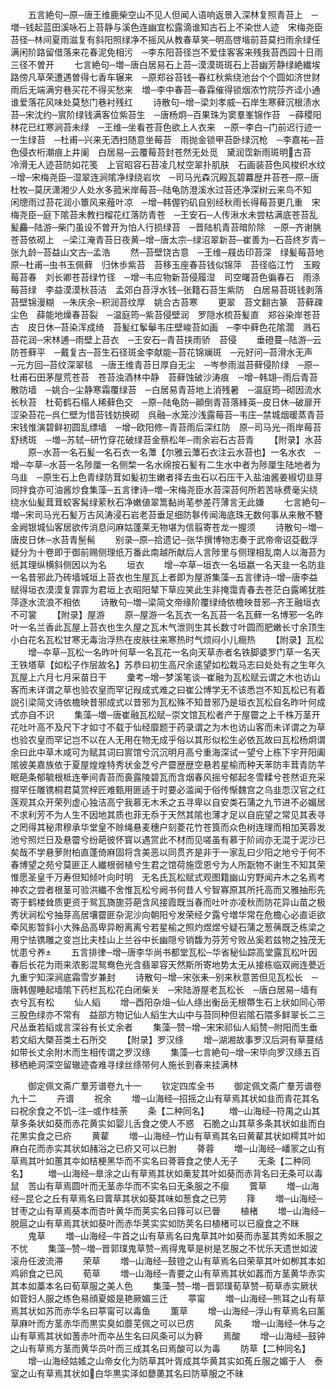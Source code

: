 <!-- { "loadSidebar": true } -->
　　五言絶句─原─唐王维鹿柴空山不见人但闻人语响返景入深林复照青苔上　─増─钱起蓝田溪咏石上苔静与溪色连幽宜松露滴谁知古石上不染世人迹　宋梅尧臣苔径─林间夏雨滋复有斜阳照绿净不摇风从教春草笑─明高啓堦前苔莫扫雨余绿任满闲阶路留借落来花春泥免相污　─李东阳苔径岂不爱佳客客来残我苔西园十日雨三径不曽开
　　七言絶句─増─唐白居易石上苔─漠漠斑斑石上苔幽芳静绿絶纎埃路傍凡草荣遭遇曽得七香车辗来　─原郑谷苔钱─春红秋紫绕池台个个圆如济世财雨后无端满穷巷买花不得买愁来　増─李中春苔─春霖催得锁烟浓竹院莎齐迳小通谁爱落花风味处莫愁门巷衬残红
　　诗散句─增─梁刘孝威─石岸生寒藓沉根渍水苔─宋沈约─賔阶绿钱满客位紫苔生　─唐杨炯─百果珠为窦羣峯锦作苔　─薛稷阳林花已红寒涧苔未绿　─王维─坐看苍苔色欲上人衣来　─原─李白─门前迟行迹一一生绿苔　─杜甫─兴来无洒扫随意坐莓苔　雨抛金锁甲苔卧绿沉枪　─李嘉祐─苔色侵衣桁潮痕上井阑　白居易─云覆莓苔封苍然无处觅　黛润霑新雨斑明古苔　冷滑无人迹苔防如花笺　上官昭容石苔凌几杖空翠扑肌肤　石画装苔色风梭织水纹　─增─宋梅尧臣─湿翠连涧隂净绿绕岩坎　─司马光森沉殿瓦碧羃歴井苔苍─原─唐杜牧─莫厌潇湘少人处水多菰米岸莓苔─陆龟防澄溪水过苔还净深树云来鸟不知　闲牕雨过苔花润小簟风来薤叶凉　─增─韩偓钓矶自别经秋雨长得莓苔更几重　宋梅尧臣─庭下隂苔未教扫榴花红落防青苍　─王安石─人传湫水未尝枯满底苍苔乱髪麤─陆游─柴门虽设不曽开为怕人行损绿苔　─晋陆机青苔暗阶除　─原─齐谢朓苍苔依砌上　─梁江淹青苔日夜黄─增─唐太宗─绿沼翠新苔─崔善为─石苔终岁青─张九龄─苔益山文古─孟浩
　　然─苔壁饶古意　─王维─屐齿印苔深　绿髪莓苔地原─杜甫─虫书玉佩藓　归休歩紫苔　苔移玉座春苔钱似锦萍　苔径临江竹　玉殿莓苔春　刘长卿苍苔绿竹径　─增─韦应物新苔侵履湿　司空曙苔色徧春石　雨涤莓苔绿　李益漠漠秋苔洁　孟郊白苔浮水钱─张籍石苔生紫防　白居易苔斑钱剥落苔壁锦漫糊　─朱庆余─积润苔纹厚　姚合古苔寒
　　更翠　苔文翻古篆　苔藓疎尘色　薛能地燥春苔裂　─温庭筠─紫苔侵壁润　罗隠水梳苔髪直　郑谷染岸苍苔古　皮日休─苔染浑成绮　苔髪红鬇鬡韦庄壁峻苔如画　─李中藓色花隂濶　溅石苔花润─宋林逋─雨壁上苔衣　─王安石─青苔挟雨骄　苔侵
　　垂磴蔓─陆游─云防苍藓平　─戴复古─苔生石径斑金李献能─苔花锦斓斑　─元好问─苔滑水无声　─元方回─苔纹深翠毯　─唐王维青苔日厚自无尘　─岑参雨滋苔藓侵阶绿　─原─杜甫石田茅屋荒苍苔　苍苔浊酒林中静　苔藓蚀破沙涛痕　─增─韩翃─雨后青苔散防墙　─姚合─尘静寒霜覆绿苔　─白居易青苔地上消残暑　─温庭筠─砌因流水长秋苔　杜荀鹤石榻人稀藓色交　─原─陆龟防─顚倒青苔落綘英─皮日休─破扉开涩染苔花─呉仁壁为惜苔钱妨换砌　呉融─水笼沙浅露莓苔─韦庄─禁城烟暖蒸青苔　宋钱惟演碧鲜初圆乱缥墙　─增─欧阳修─青苔雨后深红防　原─司马光─雨岸莓苔舒绣斑　─増─苏轼─研竹穿花破绿苔金蔡松年─雨余岩石古苔青
　　【附录】水苔
　　原─水苔一名石髪一名石衣一名藫【尔雅云藫石衣注云水苔也】一名水衣　─增─夲草─水苔一名陟厘一名侧棃一名水绵按石髪有二生水中者为陟厘生陆地者为乌韭　─原生石上色青绿防茸如髪初生嫩者择去虫石以石压干入盐油酱姜椒切韭芽同拌食亦可油酱炒食集藻─五言律诗─増─宋梅尧臣水苔深苔何所若苦咏费毫尖绕绕水仙髪茸茸蛟客髯绿萦秋石净嫩値翠篙黏尚芼参差荇薄言无此嫌
　　七言絶句─増─宋司马光石髪万古风涛浸石岩老苔垂足细防鬖传闻海底珠无数何事从来散不簪　金阙银城仙客居欲传消息问麻姑蓬莱无物堪为信翦寄苍龙一握须
　　诗散句─増─唐皮日休─水苔青髬髵
　　别录─原─拾遗记─张华撰博物志奏于武帝帝诏芟截浮疑分为十卷即于御前赐侧理纸万番此南越所献后人言陟里与侧理相乱南人以海苔为纸其理纵横斜侧因以为名
　　垣衣
　　增─夲草─垣衣一名垣嬴一名天韭一名防韭一名昔邪此乃砖墙城垣上苔衣也生屋瓦上者即为屋游集藻─五言律诗─增─唐李益赋得垣衣漠漠复霏霏为君垣上衣昭阳辇下草应笑此生非掩霭青春去苍茫白露晞犹胜萍逐水流浪不相依
　　诗散句─増─梁简文帝缘阶覆绿绮依檐映昔邪─齐王融垣衣不可裳
　　【附录】屋游
　　原─屋游一名瓦衣一名瓦苔一名瓦藓一名博邪一名昨叶一名兰香此瓦屋上苔衣也生久屋之瓦木气泄则生其长数寸叶圆而肥嫩长寸余顶生小白花名瓦松甘寒无毒治浮热在皮肤往来寒热时气烦闷小儿癎热
　　【附录】瓦松
　　增─夲草─瓦松一名昨叶何草一名瓦花一名向天草赤者名铁脚婆罗门草一名天王铁塔草【如松子作层故名】苏恭曰初生高尺余逺望如松栽马志曰处处有之生年久瓦屋上六月七月采苗日干
　　彚考─增─梦溪笔谈─崔融为瓦松赋云谓之木也访山客而未详谓之草也验农皇而罕记叚成式难之曰崔公博学无不该悉岂不知瓦松已有着説引梁简文诗依檐映昔邪成式以昔邪为瓦松殊不知昔邪乃是垣衣瓦松自名昨叶何成式亦自不识
　　集藻─増─唐崔融瓦松赋─崇文馆瓦松者产于屋霤之上千株万茎开花吐叶高不及尺下才如寸不载于仙经靡题于药录谓之为木也访山客而未详谓之为草也验农皇而罕记岂不以在人无用在物无成乎俗以其形似松生必依瓦故曰瓦松杨炯谓余曰此中草木咸可为赋其词曰賔馆兮沉沉明月高兮重海深试一望兮上栋下宇开阳阖隂彼美嘉族依于夏屋煌煌特秀状金芝兮产霤歴歴空悬若星榆而种天苯防丰茸青防芊眠葩条郁毓根柢连拳间青苔而裛露陵碧瓦而含烟春风摇兮郁起冬雪糅兮苍然讵充采掇罕任雕镌桐君莫赏梓匠难甄用匪适于时要必滥闻于俗传惭魏宫之乌韭恧汉官之红莲观其众开荣列虚心独洁高宁我慕无木禾之五寻卑以自安类石蒲之九节进不必媚居不求利芳不为人生不因地其质也菲无忝于天然其隂也薄才足以自庇望之常见其表寻之罔得其秘肃穆承华堂皇不赊绳悬麦穗户刻菱花竹苍筤而众色树连理而相加芙蓉发池兮照烂日及悬霤兮纷葩彼怀寳以遇赏此不材而见嗟虽有慕于阶闼亦无混于泥沙已矣哉不学悬萝附柏直蓬倚麻固将含美恶以同贯齐是非于一家乱曰少阳之地兮于何不春博望之苑兮莫匪正人纎根弱植兮生君之馆荷施霑恩兮为人所翫物不谢生不知其荣惟愿圣皇千万寿但知倾叶向时明　无名氏瓦松赋式观图籍幽山穷野闻卉木之名焉考神农之尝者根茎可验洪纎不舍惟瓦松兮阙书何昔人兮智寡原其所托高而又雅抽形先寄于鹤楼耸质更资于鸳瓦旖旎芬葩含风接霞既当春而吐叶亦凌秋而防花异山苗之极秀状涧松兮抽芽高居壤霤匪杂泥沙向朝阳兮发荣经夕露兮増华常在危檐心必直讵欲牵风影暂斜小大殊品高卑异盼离离兮若星榆之照灼煜煜兮疑石蒲之葱蒨既乏栋梁之用宁怯镌雕之变岂比夫桂山上兰谷中长幽隠兮销馥为芬芳兮败丛奚若兹物之独茂无忧患兮养
　　五言排律─增─唐李华尚书都堂瓦松─华省秘仙踪高堂露瓦松叶因春后长花为雨来浓影混鸳鸯色光含翡翠容天然斯所寄地势太无从接栋临双阙连甍近九重宁知深涧底霜雪岁兼封
　　诗散句─增─宋张耒─别来秋意苦但见瓦松长　─唐韩偓睡起墙隂下药栏瓦松花白闭柴关　─宋陆游屋老瓦松长　─唐白居易─墙有衣兮瓦有松
　　仙人縚
　　增─酉阳杂俎─仙人绦出衡岳无根蔕生石上状如同心带三股色绿亦不常有　益部方物记仙人縚生大山中与苔同种但岩隂石隈多鲜翠长二三尺丛垂若縚或言深谷有长丈余者
　　集藻─赞─增─宋宋祁仙人縚赞─附阳而生垂若文縚大槩苔类土石所交
　　【附录】罗汉绦
　　增─湖湘故事罗汉后洞有草蔓结如带长丈余附木而生相传谓之罗汉绦
　　集藻─七言絶句─增─宋毕向罗汉绦五百移栖絶洞深空留辙迹杳难寻绿丝绦带何人施长到春来挂满林









　　御定佩文斋广羣芳谱卷九十一
　　钦定四库全书
　　御定佩文斋广羣芳谱卷九十二
　　卉谱
　　祝余
　　増─山海经─招摇之山有草焉其状如韭而青花其名曰祝余食之不饥─注─或作桂荼
　　条【二种同名】
　　増─山海经─符禺之山其草多条状如葵而赤花黄实如婴儿舌食之使人不惑　石脆之山其草多条其状如韭而白花黒实食之已疥
　　黄雚
　　増─山海经─竹山有草焉其名曰黄雚其状如樗其叶如麻白花而赤实其状如赭浴之已疥又可以已胕
　　蓇蓉
　　増─山海经─嶓冡之山有草焉其叶如蕙其夲如桔梗黑华而不实名曰蓇蓉食之使人无子
　　无条【二种同名】
　　増─山海经─臯涂之山有草焉其状如槀苃其叶如葵而赤背名曰无条可以毒鼠　苦山有草焉圆叶而无茎赤华而不实名曰无条服之不瘿
　　薲草
　　増─山海经─昆仑之丘有草焉名曰薲草其状如葵其味如葱食之已劳
　　箨
　　増─山海经─甘枣之山有草焉葵本而杏叶黄华而荚实名曰箨可以已瞢
　　植楮
　　増─山海经─脱扈之山有草焉其状如葵叶而赤华荚实实如防荚名曰植楮可以已癙食之不眯
　　鬼草
　　増─山海经─牛首之山有草焉名曰鬼草其叶如葵而赤茎其秀如禾服之不忧
　　集藻─赞─増─晋郭璞鬼草赞─焉得鬼草是树是艺服之不忧乐天遗世如波滚舟任波流滞
　　荣草
　　増─山海经─鼓镫之山有草焉名曰荣草其叶如栁其本如鸡卵食之已风
　　荀草
　　増─山海经─青要之山有草焉其状如葌而方茎黄华赤实其本如藁本名曰荀草服之美人色
　　集藻─赞─増─晋郭璞荀草赞─荀草赤实厥状如菅妇人服之练色易顔夏姬是艳厥媚三迁
　　葶甯
　　増─山海经─熊耳之山有草焉其状如苏而赤华名曰葶甯可以毒鱼
　　薫草
　　增─山海经─浮山有草焉名曰薰草麻叶而方茎赤华而黒实臭如蘼芜佩之可以已疠
　　风条
　　增─山海经─休与之山有草焉其状如蓍赤叶而夲丛生名曰风条可以为簳
　　焉酸
　　增─山海经─鼓钟之山有草焉方茎而黄华员叶而三成其名曰焉酸可以为毒
　　防草【二种同名】
　　增─山海经姑媱之山帝女化为防草其叶胥成其华黄其实如菟丘服之媚于人　泰室之山有草焉其状如白华黒实泽如蘡薁其名曰防草服之不昧
